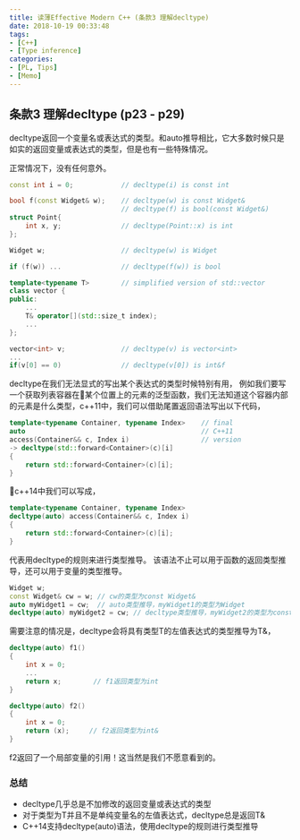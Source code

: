 ```yaml
---
title: 读薄Effective Modern C++ (条款3 理解decltype)
date: 2018-10-19 00:33:48
tags:
- [C++]
- [Type inference]
categories:
- [PL, Tips]
- [Memo]
---
```


## 条款3 理解decltype (p23 - p29)
decltype返回一个变量名或表达式的类型。和auto推导相比，它大多数时候只是如实的返回变量或表达式的类型，但是也有一些特殊情况。
<!-- more -->
正常情况下，没有任何意外。
```cpp
const int i = 0;            // decltype(i) is const int

bool f(const Widget& w);    // decltype(w) is const Widget&
                            // decltype(f) is bool(const Widget&)
struct Point{
    int x, y;               // decltype(Point::x) is int
};

Widget w;                   // decltype(w) is Widget

if (f(w)) ...               // decltype(f(w)) is bool

template<typename T>        // simplified version of std::vector
class vector {
public:
    ...
    T& operator[](std::size_t index);
    ...
};

vector<int> v;              // decltype(v) is vector<int>
...
if(v[0] == 0)               // decltype(v[0]) is int&f
```

decltype在我们无法显式的写出某个表达式的类型时候特别有用，
例如我们要写一个获取列表容器在某个位置上的元素的泛型函数，我们无法知道这个容器内部的元素是什么类型，c++11中，我们可以借助尾置返回语法写出以下代码，
```cpp
template<typename Container, typename Index>    // final
auto                                            // C++11
access(Container&& c, Index i)                  // version
-> decltype(std::forward<Container>(c)[i]
{
    return std::forward<Container>(c)[i];
}
```
c++14中我们可以写成，
```cpp
template<typename Container, typename Index>
decltype(auto) access(Container&& c, Index i)
{
    return std::forward<Container>(c)[i];
}
```
代表用decltype的规则来进行类型推导。
该语法不止可以用于函数的返回类型推导，还可以用于变量的类型推导。
```cpp
Widget w;
const Widget& cw = w; // cw的类型为const Widget&
auto myWidget1 = cw;  // auto类型推导，myWidget1的类型为Widget
decltype(auto) myWidget2 = cw; // decltype类型推导，myWidget2的类型为const Widget&
```

需要注意的情况是，decltype会将具有类型T的左值表达式的类型推导为T&，
```cpp
decltype(auto) f1()
{
    int x = 0;
    ...
    return x;        // f1返回类型为int
}

decltype(auto) f2()
{
    int x = 0;
    return (x);     // f2返回类型为int&
}
```
f2返回了一个局部变量的引用！这当然是我们不愿意看到的。        

### 总结         
- decltype几乎总是不加修改的返回变量或表达式的类型
- 对于类型为T并且不是单纯变量名的左值表达式，decltype总是返回T&
- C++14支持decltype(auto)语法，使用decltype的规则进行类型推导



